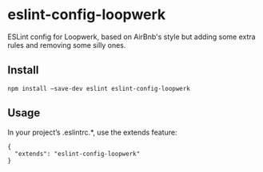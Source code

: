 # eslint-config-loopwerk
ESLint config for Loopwerk, based on AirBnb's style but adding some extra rules and removing some silly ones.

## Install

```
npm install —save-dev eslint eslint-config-loopwerk
```

## Usage

In your project’s .eslintrc.*, use the extends feature:

```
{
  "extends": "eslint-config-loopwerk"
}
```
